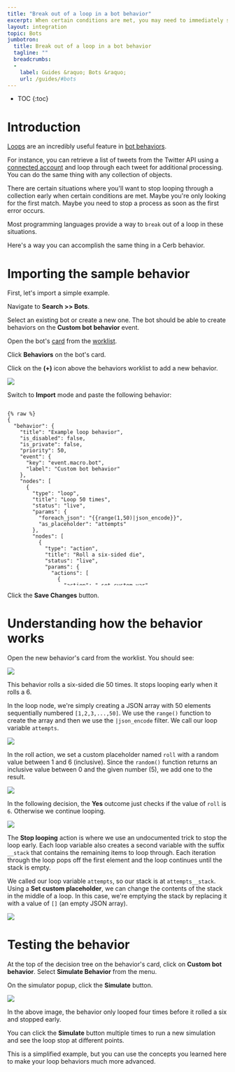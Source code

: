 ```yaml
---
title: "Break out of a loop in a bot behavior"
excerpt: When certain conditions are met, you may need to immediately stop looping through a collection in a bot behavior. Here's how to accomplish that.
layout: integration
topic: Bots
jumbotron:
  title: Break out of a loop in a bot behavior
  tagline: ""
  breadcrumbs:
  -
    label: Guides &raquo; Bots &raquo;
    url: /guides/#bots
---
```


* TOC
{:toc}

# Introduction

[Loops](/docs/bots/#loops) are an incredibly useful feature in [bot behaviors](/docs/bots/).

For instance, you can retrieve a list of tweets from the Twitter API using a [connected account](/docs/connected-accounts/) and loop through each tweet for additional processing.  You can do the same thing with any collection of objects.

There are certain situations where you'll want to stop looping through a collection early when certain conditions are met.  Maybe you're only looking for the first match.  Maybe you need to stop a process as soon as the first error occurs.

Most programming languages provide a way to `break` out of a loop in these situations.

Here's a way you can accomplish the same thing in a Cerb behavior.

# Importing the sample behavior

First, let's import a simple example.

Navigate to **Search >> Bots**.

Select an existing bot or create a new one.  The bot should be able to create behaviors on the **Custom bot behavior** event.

Open the bot's [card](/docs/records/#cards) from the [worklist](/docs/workspaces/#worklists).

Click **Behaviors** on the bot's card.

Click on the **(+)** icon above the behaviors worklist to add a new behavior.

<div class="cerb-screenshot">
<img src="/assets/images/guides/common/worklist-add.png" class="screenshot">
</div>

Switch to **Import** mode and paste the following behavior:

<pre style="max-height:29.5em;">
<code class="language-json">
{% raw %}
{
  "behavior": {
    "title": "Example loop behavior",
    "is_disabled": false,
    "is_private": false,
    "priority": 50,
    "event": {
      "key": "event.macro.bot",
      "label": "Custom bot behavior"
    },
    "nodes": [
      {
        "type": "loop",
        "title": "Loop 50 times",
        "status": "live",
        "params": {
          "foreach_json": "{{range(1,50)|json_encode}}",
          "as_placeholder": "attempts"
        },
        "nodes": [
          {
            "type": "action",
            "title": "Roll a six-sided die",
            "status": "live",
            "params": {
              "actions": [
                {
                  "action": "_set_custom_var",
                  "value": "{{random(5)+1}}",
                  "format": "",
                  "is_simulator_only": "0",
                  "var": "roll"
                }
              ]
            }
          },
          {
            "type": "switch",
            "title": "Did we roll a 6?",
            "status": "live",
            "nodes": [
              {
                "type": "outcome",
                "title": "Yes",
                "status": "live",
                "params": {
                  "groups": [
                    {
                      "any": 0,
                      "conditions": [
                        {
                          "condition": "_custom_script",
                          "tpl": "{{roll}}",
                          "oper": "is",
                          "value": "6"
                        }
                      ]
                    }
                  ]
                },
                "nodes": [
                  {
                    "type": "action",
                    "title": "Stop looping",
                    "status": "live",
                    "params": {
                      "actions": [
                        {
                          "action": "_set_custom_var",
                          "value": "[]",
                          "format": "",
                          "is_simulator_only": "0",
                          "var": "attempts__stack"
                        }
                      ]
                    }
                  }
                ]
              },
              {
                "type": "outcome",
                "title": "No",
                "status": "live",
                "params": {
                  "groups": [
                    {
                      "any": 0,
                      "conditions": []
                    }
                  ]
                }
              }
            ]
          }
        ]
      }
    ]
  }
}
{% endraw %}
</code>
</pre>

Click the **Save Changes** button.

# Understanding how the behavior works

Open the new behavior's card from the worklist. You should see:

<div class="cerb-screenshot">
<img src="/assets/images/guides/bots/break-loops/behavior.png" class="screenshot">
</div>

This behavior rolls a six-sided die 50 times.  It stops looping early when it rolls a 6.

In the loop node, we're simply creating a JSON array with 50 elements sequentially numbered `[1,2,3,...,50]`. We use the `range()` function to create the array and then we use the `|json_encode` filter.  We call our loop variable `attempts`.

<div class="cerb-screenshot">
<img src="/assets/images/guides/bots/break-loops/behavior-loop.png" class="screenshot">
</div>

In the roll action, we set a custom placeholder named `roll` with a random value between 1 and 6 (inclusive).  Since the `random()` function returns an inclusive value between 0 and the given number (5), we add one to the result.

<div class="cerb-screenshot">
<img src="/assets/images/guides/bots/break-loops/behavior-action-roll.png" class="screenshot">
</div>

In the following decision, the **Yes** outcome just checks if the value of `roll` is `6`.  Otherwise we continue looping.

<div class="cerb-screenshot">
<img src="/assets/images/guides/bots/break-loops/behavior-outcome-yes.png" class="screenshot">
</div>

The **Stop looping** action is where we use an undocumented trick to stop the loop early.  Each loop variable also creates a second variable with the suffix `__stack` that contains the remaining items to loop through.  Each iteration through the loop pops off the first element and the loop continues until the stack is empty.

We called our loop variable `attempts`, so our stack is at `attempts__stack`.  Using a **Set custom placeholder**, we can change the contents of the stack in the middle of a loop.  In this case, we're emptying the stack by replacing it with a value of `[]` (an empty JSON array).

<div class="cerb-screenshot">
<img src="/assets/images/guides/bots/break-loops/behavior-action-break.png" class="screenshot">
</div>

# Testing the behavior

At the top of the decision tree on the behavior's card, click on **Custom bot behavior**.  Select **Simulate Behavior** from the menu.

On the simulator popup, click the **Simulate** button.

<div class="cerb-screenshot">
<img src="/assets/images/guides/bots/break-loops/behavior-simulator.png" class="screenshot">
</div>

In the above image, the behavior only looped four times before it rolled a six and stopped early.

You can click the **Simulate** button multiple times to run a new simulation and see the loop stop at different points.

This is a simplified example, but you can use the concepts you learned here to make your loop behaviors much more advanced.